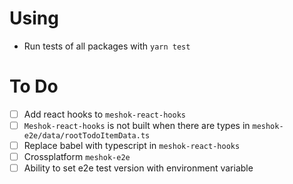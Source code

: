 # Using

- Run tests of all packages with `yarn test`

# To Do

- [ ] Add react hooks to `meshok-react-hooks`
- [ ] `Meshok-react-hooks` is not built when there are types in `meshok-e2e/data/rootTodoItemData.ts`
- [ ] Replace babel with typescript in `meshok-react-hooks`
- [ ] Crossplatform `meshok-e2e`
- [ ] Ability to set e2e test version with environment variable
